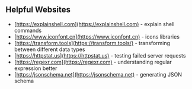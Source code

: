 ## Helpful Websites

- [https://explainshell.com](https://explainshell.com) - explain shell commands
- [https://www.iconfont.cn](https://www.iconfont.cn) - icons libraries
- [https://transform.tools](https://transform.tools/) - transforming between different data types
- [https://httpstat.us](https://httpstat.us) - testing failed server requests
- [https://regexr.com](https://regexr.com) - understanding regular expression better
- [https://jsonschema.net](https://jsonschema.net) - generating JSON schema

